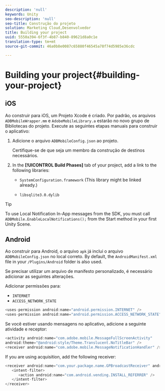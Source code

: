 ```yaml
---
description: 'null'
keywords: Unity
seo-description: 'null'
seo-title: Construção do projeto
solution: Marketing Cloud,Desenvolvedor
title: Building your project
uuid: 5550a394-6f3f-4b87-b840-89621d8a0c1e
translation-type: tm+mt
source-git-commit: 46a0b8e0087c65880f46545a78f74d5985e36cdc

---
```



# Building your project{#building-your-project}

## iOS

Ao construir para iOS, um Projeto Xcode é criado. Por padrão, os arquivos `ADBMobileWrapper.mm` e `AdobeMobileLibrary.a` estarão no novo grupo de Bibliotecas do projeto. Execute as seguintes etapas manuais para construir o aplicativo:

1. Adicione o arquivo `ADBMobileConfig.json` ao projeto.

   Certifique-se de que seja um membro da construção de destinos necessários.

1. In the **[!UICONTROL Build Phases]** tab of your project, add a link to the following libraries:

   * `SystemConfiguration.framework`
(This library might be linked already.)

   * `libsqlite3.0.dylib`

>[!TIP]
>
>To use Local Notification In-App messages from the SDK, you must call `ADBMobile.EnableLocalNotifications();` from the Start method in your first Unity Scene.

## Android

Ao construir para Android, o arquivo `apk` já inclui o arquivo `ADBMobileConfig.json` no local correto. By default, the `AndroidManifest.xml` file in your `/Plugins/Android` folder is also used.

Se precisar utilizar um arquivo de manifesto personalizado, é necessário adicionar as seguintes alterações.

Adicionar permissões para:

* `INTERNET`
* `ACCESS_NETWORK_STATE`

```java
<uses-permission android:name="android.permission.INTERNET" /> 
<uses-permission android:name="android.permission.ACCESS_NETWORK_STATE" />
```

Se você estiver usando mensagens no aplicativo, adicione a seguinte atividade e receptor:

```java
<activity android:name="com.adobe.mobile.MessageFullScreenActivity"  
android:theme="@android:style/Theme.Translucent.NoTitleBar" /> 
<receiver android:name="com.adobe.mobile.MessageNotificationHandler" /> 
```

If you are using acquisition, add the following receiver:

```java
<receiver android:name="com.your.package.name.GPBroadcastReceiver" android:exported="true"> 
   <intent-filter> 
      <action android:name="com.android.vending.INSTALL_REFERRER" /> 
   </intent-filter> 
</receiver>
```
